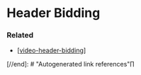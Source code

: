 # Header Bidding

### Related

- [[video-header-bidding]]

[//begin]: # "Autogenerated link references for markdown compatibility"
[video-header-bidding]: video-header-bidding "Video Header Bidding"
[//end]: # "Autogenerated link references"∏

